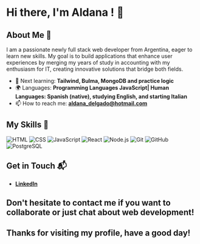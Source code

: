# Hi there, I'm Aldana ! 👋

## About Me 🚀

I am a passionate newly  full stack web developer from Argentina, eager to learn new skills. My goal is to build applications that enhance user experiences by merging my years of study in accounting with my enthusiasm for IT, creating innovative solutions that bridge both fields.

- 🌱 Next learning: **Tailwind, Bulma, MongoDB and practice logic**
- 🌍 Languages: **Programming Languages JavaScript| Human Languages: Spanish (native), studying English, and starting Italian**
- 📫 How to reach me: **aldana_delgado@hotmail.com**

## My Skills 🧠

![HTML](https://img.shields.io/badge/-HTML-E34F26?style=flat-square&logo=html5&logoColor=white)
![CSS](https://img.shields.io/badge/-CSS-1572B6?style=flat-square&logo=css3&logoColor=white)
![JavaScript](https://img.shields.io/badge/-JavaScript-F7DF1E?style=flat-square&logo=javascript&logoColor=black)
![React](https://img.shields.io/badge/-React-61DAFB?style=flat-square&logo=react&logoColor=black)
![Node.js](https://img.shields.io/badge/-Node.js-339933?style=flat-square&logo=node.js&logoColor=white)
![Git](https://img.shields.io/badge/-Git-F05032?style=flat-square&logo=git&logoColor=white)
![GitHub](https://img.shields.io/badge/-GitHub-181717?style=flat-square&logo=github&logoColor=white)
![PostgreSQL](https://img.shields.io/badge/-PostgreSQL-336791?style=flat-square&logo=postgresql&logoColor=white)

## Get in Touch 📬

- **[LinkedIn](https://www.linkedin.com/in/aldana-delgado-4b1040279/)**

## Don't hesitate to contact me if you want to collaborate or just chat about web development!

## Thanks for visiting my profile, have a good day!
